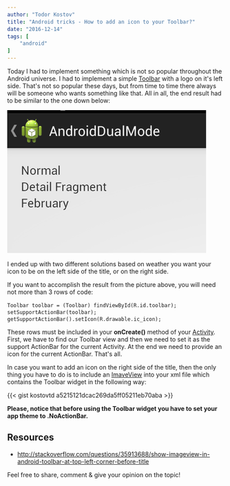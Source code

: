 ```yaml
---
author: "Todor Kostov"
title: "Android tricks - How to add an icon to your Toolbar?"
date: "2016-12-14"
tags: [
    "android"
]
---
```


Today I had to implement something which is not so popular throughout the Android universe. I had to implement a simple [Toolbar](https://developer.android.com/reference/android/widget/Toolbar.html) with a logo on it's left side. That's not so popular these days, but from time to time there always will be someone who wants something like that. All in all, the end result had to be similar to the one down below:

![](/toolbar_icon.png)

I ended up with two different solutions based on weather you want your icon to be on the left side of the title, or on the right side.

If you want to accomplish the result from the picture above, you will need not more than 3 rows of code:

```
Toolbar toolbar = (Toolbar) findViewById(R.id.toolbar);
setSupportActionBar(toolbar);
getSupportActionBar().setIcon(R.drawable.ic_icon);
```

These rows must be included in your **onCreate()** method of your [Activity](https://developer.android.com/reference/android/app/Activity.html). First, we have to find our Toolbar view and then we need to set it as the support ActionBar for the current Activity. At the end we need to provide an icon for the current ActionBar. That's all.

In case you want to add an icon on the right side of the title, then the only thing you have to do is to include an [ImaveView](https://developer.android.com/reference/android/widget/ImageView.html) into your xml file which contains the Toolbar widget in the following way:

{{< gist kostovtd a5215121dcac269da5ff05211eb70aba >}}

**Please, notice that before using the Toolbar widget you have to set your app theme to .NoActionBar.**

## Resources

* http://stackoverflow.com/questions/35913688/show-imageview-in-android-toolbar-at-top-left-corner-before-title

Feel free to share, comment & give your opinion on the topic!